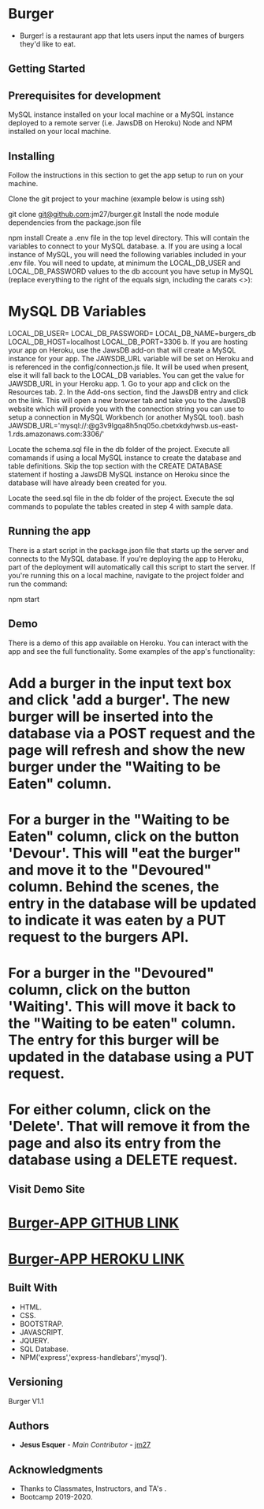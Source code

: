 # Burger

* Burger! is a restaurant app that lets users input the names of burgers they'd like to eat.


## Getting Started

## Prerequisites for development
MySQL instance installed on your local machine or a MySQL instance deployed to a remote server (i.e. JawsDB on Heroku)
Node and NPM installed on your local machine.

## Installing
Follow the instructions in this section to get the app setup to run on your machine.

Clone the git project to your machine (example below is using ssh)

git clone git@github.com:jm27/burger.git
Install the node module dependencies from the package.json file

 npm install
Create a .env file in the top level directory. This will contain the variables to connect to your MySQL database. a. If you are using a local instance of MySQL, you will need the following variables included in your .env file. You will need to update, at minimum the LOCAL_DB_USER and LOCAL_DB_PASSWORD values to the db account you have setup in MySQL (replace everything to the right of the equals sign, including the carats <>):

# MySQL DB Variables
LOCAL_DB_USER=<user id>
LOCAL_DB_PASSWORD=<password>
LOCAL_DB_NAME=burgers_db
LOCAL_DB_HOST=localhost
LOCAL_DB_PORT=3306
b. If you are hosting your app on Heroku, use the JawsDB add-on that will create a MySQL instance for your app. The JAWSDB_URL variable will be set on Heroku and is referenced in the config/connection.js file. It will be used when present, else it will fall back to the LOCAL_DB variables. You can get the value for JAWSDB_URL in your Heroku app. 1. Go to your app and click on the Resources tab. 2. In the Add-ons section, find the JawsDB entry and click on the link. This will open a new browser tab and take you to the JawsDB website which will provide you with the connection string you can use to setup a connection in MySQL Workbench (or another MySQL tool). bash JAWSDB_URL='mysql://<username>:<password>@g3v9lgqa8h5nq05o.cbetxkdyhwsb.us-east-1.rds.amazonaws.com:3306/<dbname>'

Locate the schema.sql file in the db folder of the project. Execute all comamands if using a local MySQL instance to create the database and table definitions. Skip the top section with the CREATE DATABASE statement if hosting a JawsDB MySQL instance on Heroku since the database will have already been created for you.

Locate the seed.sql file in the db folder of the project. Execute the sql commands to populate the tables created in step 4 with sample data.

## Running the app
There is a start script in the package.json file that starts up the server and connects to the MySQL database. If you're deploying the app to Heroku, part of the deployment will automatically call this script to start the server. If you're running this on a local machine, navigate to the project folder and run the command:

npm start

## Demo
There is a demo of this app available on Heroku. You can interact with the app and see the full functionality. Some examples of the app's functionality:

# Add a burger in the input text box and click 'add a burger'. The new burger will be inserted into the database via a POST request and the page will refresh and show the new burger under the "Waiting to be Eaten" column.
# For a burger in the "Waiting to be Eaten" column, click on the button 'Devour'. This will "eat the burger" and move it to the "Devoured" column. Behind the scenes, the entry in the database will be updated to indicate it was eaten by a PUT request to the burgers API.
# For a burger in the "Devoured" column, click on the button 'Waiting'. This will move it back to the "Waiting to be eaten" column. The entry for this burger will be updated in the database using a PUT request.
# For either column, click on the 'Delete'. That will remove it from the page and also its entry from the database using a DELETE request.

## Visit Demo Site

[Burger-APP GITHUB LINK](https://github.com/jm27/burger "Homepage")
======

[Burger-APP HEROKU LINK](https://burger-app-jm27.herokuapp.com/ "Homepage")
======

## Built With

* HTML.
* CSS.
* BOOTSTRAP.
* JAVASCRIPT.
* JQUERY.
* SQL Database.
* NPM('express','express-handlebars','mysql').

## Versioning
Burger V1.1

## Authors

* **Jesus Esquer** - *Main Contributor* - [jm27](https://github.com/jm27)


## Acknowledgments

* Thanks to Classmates, Instructors, and TA's .
* Bootcamp 2019-2020.
